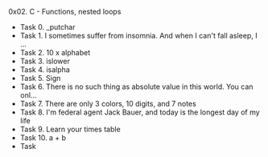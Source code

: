 0x02. C - Functions, nested loops
- Task 0. _putchar
- Task 1. I sometimes suffer from insomnia. And when I can't fall asleep, I ...
- Task 2. 10 x alphabet
- Task 3. islower
- Task 4. isalpha
- Task 5. Sign
- Task 6. There is no such thing as absolute value in this world. You can onl...
- Task 7. There are only 3 colors, 10 digits, and 7 notes
- Task 8. I'm federal agent Jack Bauer, and today is the longest day of my life
- Task 9. Learn your times table
- Task 10. a + b
- Task 